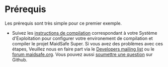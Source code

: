 # Prérequis

Les prérequis sont très simple pour ce premier exemple.

* Suivez les [instructions de compilation](https://github.com/maidsafe/MaidSafe/wiki) correspondant à votre Système d'Exploitation pour configurer votre environement de compilation et compiler le projet MaidSafe Super. Si vous avez des problèmes avec ces étapes, Veuillez nous en faire part via le [Developers mailing list](https://groups.google.com/forum/#!forum/maidsafe-development) ou le [forum maidsafe.org](https://www.maidsafe.org/). Vous pouvez aussi [soumettre une question](https://github.com/maidsafe/MaidSafe/issues?state=open) sur Github.

